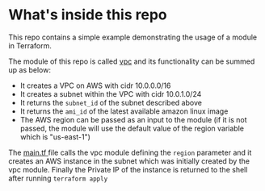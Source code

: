 # What's inside this repo

This repo contains a simple example demonstrating the usage of a module in Terraform. 

The module of this repo is called [vpc](/modules/vpc) and its functionality can be summed up as below:

- It creates a VPC on AWS with cidr 10.0.0.0/16
- It creates a subnet within the VPC with cidr 10.0.1.0/24 
- It returns the ```subnet_id``` of the subnet described above
- It returns the ```ami_id``` of the latest available amazon linux image 
- The AWS region can be passed as an input to the module (if it is not passed, the module will use the default value of the region variable which is "us-east-1")

The [main.tf ](/main.tf) file calls the vpc module defining the ```region``` parameter and it creates an AWS instance in the subnet which was initially created by the vpc module. Finally the Private IP of the instance is returned to the shell after running ```terraform apply```
